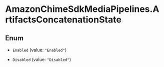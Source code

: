 # AmazonChimeSdkMediaPipelines.ArtifactsConcatenationState

## Enum


* `Enabled` (value: `"Enabled"`)

* `Disabled` (value: `"Disabled"`)


